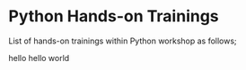 # Python Hands-on Trainings

List of hands-on trainings within Python workshop as follows;

hello
hello world